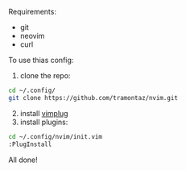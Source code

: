 Requirements:
 - git
 - neovim
 - curl

To use thias config:
1. clone the repo: 
```bash
cd ~/.config/
git clone https://github.com/tramontaz/nvim.git
```
2. install [vimplug](https://github.com/junegunn/vim-plug)
3. install plugins:
```bash
cd ~/.config/nvim/init.vim
:PlugInstall
```

All done!
